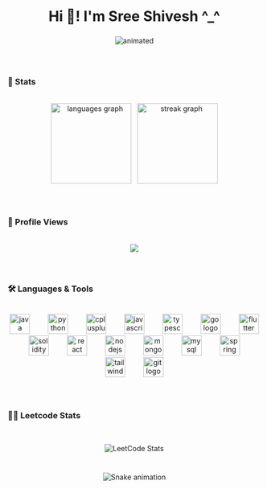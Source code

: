 <h1 align="center">Hi 👋! I'm Sree Shivesh ^_^</h2>

###
<p align="center">
  <img src="github.gif" alt="animated" />
<!--   ![](https://github.com/shivxsh/shivxsh/blob/main/github.gif)  -->
</p>

###
<br>
<h3 align="left">🔢 Stats</h3>
<br>
<div align="center">
  <img src="https://github-readme-stats.vercel.app/api/top-langs?username=shivxsh&locale=en&hide_title=true&layout=compact&card_width=320&langs_count=5&theme=dracula&hide_border=true&order=2" height="160" alt="languages graph"  />
  &nbsp;
  <img src="https://streak-stats.demolab.com?user=shivxsh&locale=en&mode=daily&theme=dracula&hide_border=true&border_radius=5&order=3" height="160" alt="streak graph"  />
</div>

###

<br>
<h3 align="left">👀 Profile Views</h3>
<br>
<div align="center">
  <img src="https://profile-counter.glitch.me/shivxsh/count.svg?"  />
</div>

###

<br>
<h3 align="left">🛠️ Languages & Tools</h3>
<br>
<div align="center">
  <img src="https://skillicons.dev/icons?i=java" height="40" alt="java logo"  />
  <img width="28" />
  <img src="https://skillicons.dev/icons?i=python" height="40" alt="python logo"  />
  <img width="28" />
  <img src="https://skillicons.dev/icons?i=cpp" height="40" alt="cplusplus logo"  />
  <img width="28" />
  <img src="https://skillicons.dev/icons?i=javascript" height="40" alt="javascript logo"  />
  <img width="28" />
  <img src="https://skillicons.dev/icons?i=typescript" height="40" alt="typescript logo"  />
  <img width="28" />
  <img src="https://skillicons.dev/icons?i=go" height="40" alt="go logo"  />
  <img width="28" />
  <img src="https://skillicons.dev/icons?i=flutter" height="40" alt="flutter logo"  />
  <img width="28" />
  <img src="https://skillicons.dev/icons?i=solidity" height="40" alt="solidity logo"  />
  <img width="28" />
  <img src="https://skillicons.dev/icons?i=react" height="40" alt="react logo"  />
  <img width="28" />
  <img src="https://skillicons.dev/icons?i=nodejs" height="40" alt="nodejs logo"  />
  <img width="28" />
  <img src="https://skillicons.dev/icons?i=mongodb" height="40" alt="mongodb logo"  />
  <img width="28" />
  <img src="https://skillicons.dev/icons?i=mysql" height="40" alt="mysql logo"  />
  <img width="28" />
  <img src="https://skillicons.dev/icons?i=spring" height="40" alt="spring logo"  />
  <img width="28" />
  <img src="https://skillicons.dev/icons?i=tailwind" height="40" alt="tailwindcss logo"  />
  <img width="28" />
  <img src="https://skillicons.dev/icons?i=git" height="40" alt="git logo"  />
</div>

###

<br>
<h3 align="left">🧑‍💻 Leetcode Stats</h3>
<br>
<div align="center">

  ![LeetCode Stats](https://leetcard.jacoblin.cool/_shivxsh_10?theme=dark&font=Rubik)
</div>


###
<br>
<div align="center">
  <img src="https://raw.githubusercontent.com/shivxsh/shivxsh/output/snake.svg" alt="Snake animation" />
</div>

###
